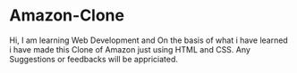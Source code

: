 # Amazon-Clone
Hi, I am learning Web Development and On the basis of what i have learned i have made this Clone of Amazon just using HTML and CSS. Any Suggestions or feedbacks will be appriciated.

